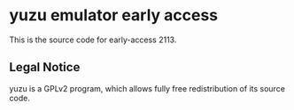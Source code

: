 yuzu emulator early access
=============

This is the source code for early-access 2113.

## Legal Notice

yuzu is a GPLv2 program, which allows fully free redistribution of its source code.